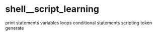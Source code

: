 # shell__script_learning

print statements
variables
loops
conditional statements
scripting
token generate